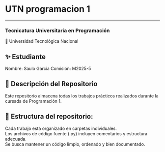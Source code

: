 # UTN programacion 1

---

### Tecnicatura Universitaria en Programación

📍 Universidad Tecnológica Nacional

## ✨ Estudiante

Nombre: Saulo Garcia
Comisión: M2025-5
## 📂 Descripción del Repositorio
Este repositorio almacena todas los trabajos prácticos realizados durante la cursada de Programación 1.

## 📌 Estructura del repositorio:

Cada trabajo está organizado en carpetas individuales.  
Los archivos de código fuente (.py) incluyen comentarios y estructura adecuada.  
Se busca mantener un código limpio, ordenado y bien documentado.  

